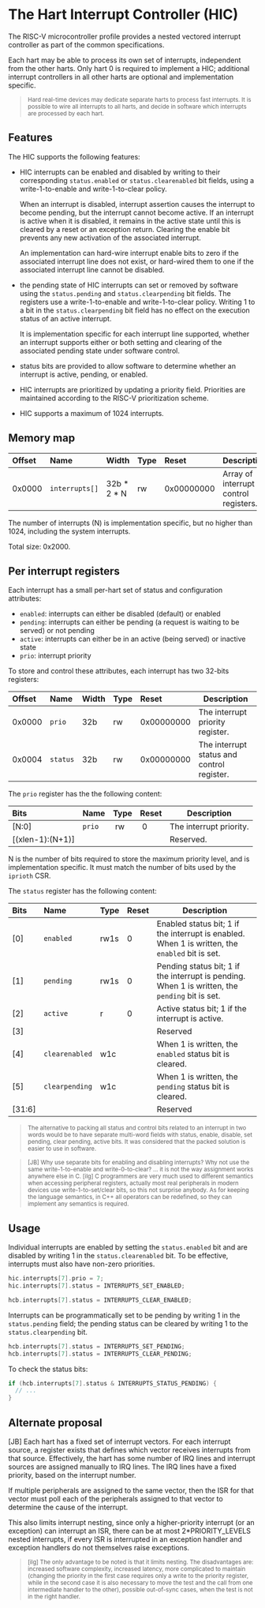 # The Hart Interrupt Controller (HIC)

The RISC-V microcontroller profile provides a nested vectored interrupt controller as part of 
the common specifications.

Each hart may be able to process its own set of interrupts, independent from the other harts. 
Only hart 0 is required to implement a HIC; additional interrupt controllers in all other 
harts are optional and implementation specific.

> <sup>Hard real-time devices may dedicate separate harts to process fast interrupts. 
  It is possible to wire all interrupts to all harts, and decide in software which interrupts
  are processed by each hart.</sup>

## Features

The HIC supports the following features:

- HIC interrupts can be enabled and disabled by writing to their corresponding `status.enabled` or 
`status.clearenabled` bit fields, using a write-1-to-enable and write-1-to-clear policy.

  When an interrupt is disabled, interrupt assertion causes the interrupt to become pending, but the interrupt 
cannot become active. If an interrupt is active when it is disabled, it remains in the active state until 
this is cleared by a reset or an exception return. Clearing the enable bit prevents any new activation of 
the associated interrupt.

  An implementation can hard-wire interrupt enable bits to zero if the associated interrupt line does not 
exist, or hard-wired them to one if the associated interrupt line cannot be disabled.

- the pending state of HIC interrupts can set or removed by software using 
the `status.pending` and `status.clearpending` bit fields. The registers use a write-1-to-enable and 
write-1-to-clear policy. Writing 1 to a bit in the `status.clearpending` bit field has no effect on the 
execution status of an active interrupt.

  It is implementation specific for each interrupt line supported, whether an interrupt supports either or both 
setting and clearing of the associated pending state under software control.

- status bits are provided to allow software to determine whether an interrupt is active, pending, or enabled.
- HIC interrupts are prioritized by updating a priority field. Priorities are maintained according to the RISC-V 
prioritization scheme.
- HIC supports a maximum of 1024 interrupts.

## Memory map

| Offset | Name | Width | Type | Reset | Description |
|:-------|:-----|:------|:-----|:------|-------------|
| 0x0000 | `interrupts[]` | 32b * 2 * N | rw | 0x00000000 | Array of interrupt control registers. |

The number of interrupts (N) is implementation specific, but no higher than 1024, including the system interrupts.

Total size: 0x2000.

## Per interrupt registers

Each interrupt has a small per-hart set of status and configuration attributes:

* `enabled`: interrupts can either be disabled (default) or enabled 
* `pending`: interrupts can either be pending (a request is waiting to be served) or not
pending
* `active`: interrupts can either be in an active (being served) or inactive state
* `prio`: interrupt priority

To store and control these attributes, each interrupt has two 32-bits registers:

| Offset | Name | Width | Type | Reset | Description |
|:-------|:-----|:------|:-----|:------|-------------|
| 0x0000 | `prio` | 32b | rw | 0x00000000 | The interrupt priority register. |
| 0x0004 | `status` | 32b | rw | 0x00000000 | The interrupt status and control register. |

The `prio` register has the the following content:

| Bits | Name | Type | Reset | Description |
|:-----|:-----|:-----|:------|-------------|
| [N:0] | `prio` | rw | 0 | The interrupt priority. |
| [(xlen-1):(N+1)] | | | | Reserved. |

N is the number of bits required to store the maximum priority level, and is implementation 
specific. It must match the number of bits used by the `iprioth` CSR.

The `status` register has the following content: 

| Bits | Name | Type | Reset | Description |
|:-----|:-----|:-----|:------|-------------|
| [0] | `enabled` | rw1s | 0 | Enabled status bit; 1 if the interrupt is enabled.<br>When 1 is written, the `enabled` bit is set. |
| [1] | `pending` | rw1s | 0 | Pending status bit; 1 if the interrupt is pending.<br>When 1 is written, the `pending` bit is set. |
| [2] | `active` | r | 0 | Active status bit; 1 if the interrupt is active. | 
| [3] |||| Reserved |
| [4] | `clearenabled` | w1c | | When 1 is written, the `enabled` status bit is cleared. |
| [5] | `clearpending` | w1c | | When 1 is written, the `pending` status bit is cleared. |
| [31:6] |||| Reserved |

> <sup>The alternative to packing all status and control bits related to an interrupt 
  in two words would be to have separate multi-word fields with status, enable, disable,
  set pending, clear pending, active bits. It was considered that the packed solution
  is easier to use in software.</sup>
  
> <sup>[JB] Why use separate bits for enabling and disabling interrupts? Why not 
use the same write-1-to-enable and write-0-to-clear? ... it is not the way 
assignment works anywhere else in C. [ilg] C programmers are very much used 
  to different semantics when accessing peripheral registers, actually most 
  real peripherals in modern devices use write-1-to-set/clear bits, so this 
  not surprise anybody. As for keeping the language semantics, in C++ all 
  operators can be redefined, so they can implement any semantics is 
  required. </sup>

## Usage

Individual interrupts are enabled by setting the `status.enabled` bit and are disabled by writing 1 in the `status.clearenabled` bit. To be effective, interrupts must also have non-zero priorities.

```c
hic.interrupts[7].prio = 7;
hic.interrupts[7].status = INTERRUPTS_SET_ENABLED;

hcb.interrupts[7].status = INTERRUPTS_CLEAR_ENABLED;
```

Interrupts can be programmatically set to be pending by writing 1 in the `status.pending` field; the pending status can be cleared by writing 1 to the `status.clearpending` bit.

```c
hcb.interrupts[7].status = INTERRUPTS_SET_PENDING;
hcb.interrupts[7].status = INTERRUPTS_CLEAR_PENDING;
```

To check the status bits:

```c
if (hcb.interrupts[7].status & INTERRUPTS_STATUS_PENDING) {
  // ...
}
```

## Alternate proposal

[JB] Each hart has a fixed set of interrupt vectors. For each interrupt 
source, a register exists that defines which vector receives interrupts 
from that source. Effectively, the hart has some number of IRQ lines 
and interrupt sources are assigned manually to IRQ lines. The IRQ lines 
have a fixed priority, based on the interrupt number. 

If multiple 
peripherals are assigned to the same vector, then the ISR for that 
vector must poll each of the peripherals assigned to that vector to 
determine the cause of the interrupt. 

This also limits interrupt nesting, since only a higher-priority 
interrupt (or an exception) can interrupt an ISR, there can be at most 
2\*PRIORITY_LEVELS nested interrupts, if every ISR is interrupted in an 
exception handler and exception handlers do not themselves raise 
exceptions. 

> <sup>[ilg] The only advantage to be noted is that it limits nesting. The disadvantages are: increased software complexity, increased latency, more complicated to maintain (changing the priority in the first case requires only a write to the priority register, while in the second case it is also necessary to move the test and the call from one intermediate handler to the other), possible out-of-sync cases, when the test is not in the right handler.</sup>
